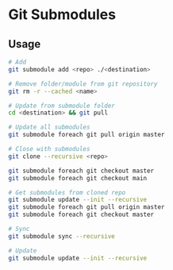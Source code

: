 # Git Submodules

## Usage

```sh
# Add
git submodule add <repo> ./<destination>

# Remove folder/module from git repository
git rm -r --cached <name>

# Update from submodule folder
cd <destination> && git pull

# Update all submodules
git submodule foreach git pull origin master

# Close with submodules
git clone --recursive <repo>

git submodule foreach git checkout master
git submodule foreach git checkout main

# Get submodules from cloned repo
git submodule update --init --recursive
git submodule foreach git pull origin master
git submodule foreach git checkout master

# Sync
git submodule sync --recursive

# Update
git submodule update --init --recursive
```

<!-- git clone --single-branch --branch <branchname> <remote-repo> -->

<!-- ## Issues

###

```log
fatal: No url found for submodule path '<name>' in .gitmodules
```

TODO -->
